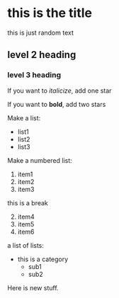 # this is the title

this is just random text

## level 2 heading

### level 3 heading

If you want to *italicize*, add one star

If you want to **bold**, add two stars

Make a list:
- list1
- list2
- list3 


Make a numbered list:
1. item1
2. item2
3. item3

this is a break

2. item4
1. item5
3. item6


a list of lists:
- this is a category
  - sub1
  - sub2

Here is new stuff.
